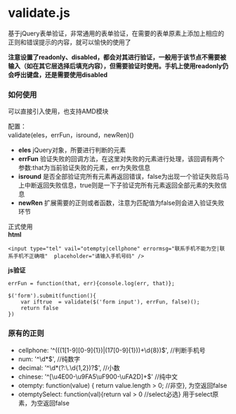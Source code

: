 # validate.js
基于jQuery表单验证，非常通用的表单验证，在需要的表单原素上添加上相应的正则和错误提示的内容，就可以愉快的使用了


**注意设置了readonly、disabled，都会对其进行验证，一般用于该节点不需要被输入（如在其它层选择后填充内容），但需要验证时使用。手机上使用readonly仍会呼出键盘，还是需要使用disabled** 


### 如何使用
可以直接引入使用，也支持AMD模块

配置：   
validate(eles，errFun，isround，newRen)()

- **eles** jQuery对象，所要进行判断的元素
- **errFun**  验证失败的回调方法，在这里对失败的元素进行处理，该回调有两个参数:that为当前验证失败的元素，err为失败信息
- **isround** 是否全部验证完所有元素再返回错误，false为出现一个验证失败后马上中断返回失败信息，true则是一下子验证完所有元素返回全部元素的失败信息
- **newRen** 扩展需要的正则或者函数，注意为匹配值为false则会进入验证失败环节


正式使用  
**html**
```
<input type="tel" vail="otempty|cellphone" errormsg="联系手机不能为空|联系手机不正确哦"  placeholder="请输入手机号码" />
```

**js验证**
```
errFun = function(that, err){console.log(err, that)};

$('form').submit(function(){
    var iftrue  = validate($('form input'), errFun, false)();
    return false
})
```


### 原有的正则
- cellphone: '^(((1[1-9][0-9]{1})|(17[0-9]{1}))+\\d{8})$',    //判断手机号
- num: '^\\d*$',         //纯数字
- decimal: '^\\d*(?:\\.\\d{1,2})?$',      //小数
- chinese: '^[\\u4E00-\\u9FA5\\uF900-\\uFA2D]+$'   //纯中文
- otempty: function(value) { return value.length > 0; //非空},  为空返回false
- otemptySelect: function(val){return val > 0 //select必选}   用于select原素，为空返回false

